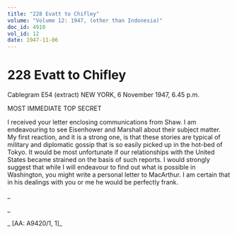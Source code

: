 ```yaml
---
title: "228 Evatt to Chifley"
volume: "Volume 12: 1947, (other than Indonesia)"
doc_id: 4910
vol_id: 12
date: 1947-11-06
---
```


# 228 Evatt to Chifley

Cablegram E54 (extract) NEW YORK, 6 November 1947, 6.45 p.m.

MOST IMMEDIATE TOP SECRET

I received your letter enclosing communications from Shaw. I am endeavouring to see Eisenhower and Marshall about their subject matter. My first reaction, and it is a strong one, is that these stories are typical of military and diplomatic gossip that is so easily picked up in the hot-bed of Tokyo. It would be most unfortunate if our relationships with the United States became strained on the basis of such reports. I would strongly suggest that while I will endeavour to find out what is possible in Washington, you might write a personal letter to MacArthur. I am certain that in his dealings with you or me he would be perfectly frank.

_

_

_ [AA: A9420/1, 1]_
